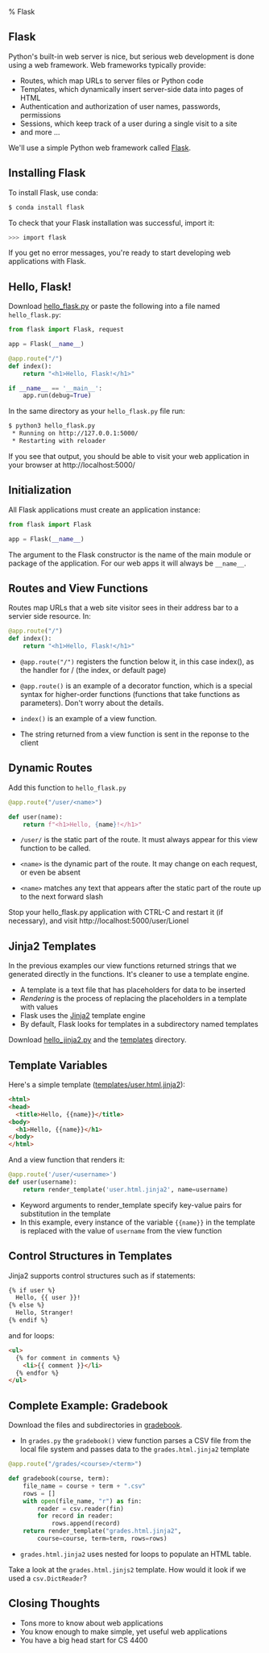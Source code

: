 % Flask

## Flask

Python's built-in web server is nice, but serious web development is done using a web framework. Web frameworks typically provide:

- Routes, which map URLs to server files or Python code
- Templates, which dynamically insert server-side data into pages of HTML
- Authentication and authorization of user names, passwords, permissions
- Sessions, which keep track of a user during a single visit to a site
- and more ...

We'll use a simple Python web framework called [Flask](http://flask.pocoo.org/).

## Installing Flask

To install Flask, use conda:

```sh
$ conda install flask
```

To check that your Flask installation was successful, import it:

```sh
>>> import flask
```

If you get no error messages, you're ready to start developing web applications with Flask.

## Hello, Flask!

Download [hello_flask.py](../code/web/hello_flask.py) or paste the following into a file named `hello_flask.py`:

```python
from flask import Flask, request

app = Flask(__name__)

@app.route("/")
def index():
    return "<h1>Hello, Flask!</h1>"

if __name__ == '__main__':
    app.run(debug=True)
```

In the same directory as your `hello_flask.py` file run:

```sh
$ python3 hello_flask.py
 * Running on http://127.0.0.1:5000/
 * Restarting with reloader
```

If you see that output, you should be able to visit your web application in your browser at http://localhost:5000/

## Initialization

All Flask applications must create an application instance:

```python
from flask import Flask

app = Flask(__name__)
```

The argument to the Flask constructor is the name of the main module or package of the application. For our web apps it will always be `__name__`.

## Routes and View Functions

Routes map URLs that a web site visitor sees in their address bar to a servier side resource. In:


```python
@app.route("/")
def index():
    return "<h1>Hello, Flask!</h1>"
```

- `@app.route("/")` registers the function below it, in this case index(), as the handler for / (the index, or default page)

- `@app.route()` is an example of a decorator function, which is a special syntax for higher-order functions (functions that take functions as parameters). Don't worry about the details.

- `index()` is an example of a view function.

- The string returned from a view function is sent in the reponse to the client

## Dynamic Routes

Add this function to `hello_flask.py`

```python
@app.route("/user/<name>")

def user(name):
    return f"<h1>Hello, {name}!</h1>"
```

- `/user/` is the static part of the route. It must always appear for this view function to be called.

- `<name>` is the dynamic part of the route. It may change on each request, or even be absent

- `<name>` matches any text that appears after the static part of the route up to the next forward slash

Stop your hello_flask.py application with CTRL-C and restart it (if necessary), and visit http://localhost:5000/user/Lionel

## Jinja2 Templates

In the previous examples our view functions returned strings that we generated directly in the functions. It's cleaner to use a template engine.

- A template is a text file that has placeholders for data to be inserted
- *Rendering* is the process of replacing the placeholders in a template with values
- Flask uses the [Jinja2](http://jinja.pocoo.org/) template engine
- By default, Flask looks for templates in a subdirectory named templates

Download [hello_jinja2.py](../code/web/hello_jinja2.py) and the [templates](../code/web/templates) directory.

## Template Variables

Here's a simple template ([templates/user.html.jinja2](../code/web/templates/user.html.jinja2)):

```html
<html>
<head>
  <title>Hello, {{name}}</title>
<body>
  <h1>Hello, {{name}}</h1>
</body>
</html>
```

And a view function that renders it:

```python
@app.route('/user/<username>')
def user(username):
    return render_template('user.html.jinja2', name=username)
```

- Keyword arguments to render_template specify key-value pairs for substitution in the template
- In this example, every instance of the variable `{{name}}` in the template is replaced with the value of `username` from the view function

## Control Structures in Templates

Jinja2 supports control structures such as if statements:

```html
{% if user %}
  Hello, {{ user }}!
{% else %}
  Hello, Stranger!
{% endif %}
```

and for loops:

```html
<ul>
  {% for comment in comments %}
    <li>{{ comment }}</li>
  {% endfor %}
</ul>
```

## Complete Example: Gradebook

Download the files and subdirectories in [gradebook](../code/web/gradebook).

- In `grades.py` the `gradebook()` view function parses a CSV file from the local file system and passes data to the `grades.html.jinja2` template

```python
@app.route("/grades/<course>/<term>")

def gradebook(course, term):
    file_name = course + term + ".csv"
    rows = []
    with open(file_name, "r") as fin:
        reader = csv.reader(fin)
        for record in reader:
            rows.append(record)
    return render_template("grades.html.jinja2",
        course=course, term=term, rows=rows)
```

- `grades.html.jinja2` uses nested for loops to populate an HTML table.

Take a look at the `grades.html.jinjs2` template. How would it look if we used a `csv.DictReader`?

## Closing Thoughts

- Tons more to know about web applications
- You know enough to make simple, yet useful web applications
- You have a big head start for CS 4400
